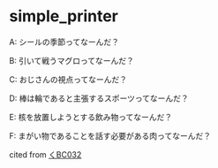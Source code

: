 # simple_printer

A: シールの季節ってなーんだ？

B: 引いて戦うマグロってなーんだ？

C: おじさんの視点ってなーんだ？

D: 棒は輪であると主張するスポーツってなーんだ？

E: 核を放置しようとする飲み物ってなーんだ？

F: まがい物であることを話す必要がある肉ってなーんだ？

cited from [くBC032](https://shitforces.herokuapp.com/contest/kbc032)
